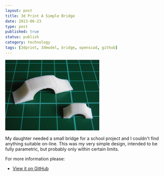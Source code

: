 ```yaml
--- 
layout: post 
title: 3d Print A Simple Bridge
date: 2013-06-23
type: post 
published: true 
status: publish
category: technology
tags: [3dprint, 3dmodel, bridge, openscad, github]
---
```


<a href="/assets/bridge.jpg"><img src="/assets/bridge_300.jpg" class="image-right" alt="A Simple Bridge"></a>

My daughter needed a small bridge for a school project and I couldn't
find anything suitable on-line. This was my very simple design, intended
to be fully parametric, but probably only within certain limits.

For more information please:

   * [View it on GitHub](https://github.com/chrisjrob/bridge)


